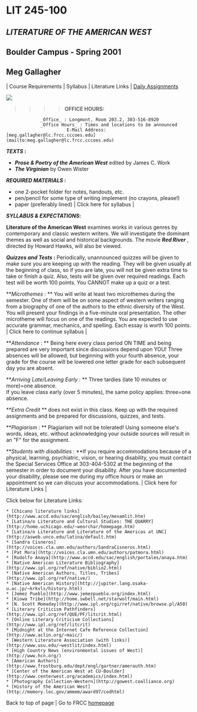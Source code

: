 #  LIT 245-100

##  **_LITERATURE OF THE AMERICAN WEST_**

##  Boulder Campus - Spring 2001

##  Meg Gallagher

| Course Requirements  | Syllabus  | Literature Links | [Daily
Assignments](dailyspring01west.html)

![](ArchesIII.jpg)

> > > > **OFFICE HOURS:**

                 _Office_ : Longmont, Room 203.2, 303-516-8920   
                 _Office Hours_ : Times and locations to be announced   
                           E-Mail Address: [meg.gallagher@lc.frcc.cccoes.edu](mailto:meg.gallagher@lc.frcc.cccoes.edu)

**_TEXTS_ :**

  * **_Prose & Poetry of the American West_** edited by James C. Work
  * **_The Virginian_** by Owen Wister

**_REQUIRED MATERIALS_ :**

  * one 2-pocket folder for notes, handouts, etc.
  * pen/pencil for some type of writing implement (no crayons, please!)
  * paper (preferably lined)
| Click here for syllabus |

**_SYLLABUS & EXPECTATIONS_:**

**Literature of the American West** examines works in various genres by
contemporary and classic western writers. We will investigate the dominant
themes as well as social and historical backgrounds. The movie **_Red River_**
, directed by Howard Hawks, will also be viewed.

**_Quizzes and Tests_ :**  Periodically, unannounced quizzes will be given to
make sure you are keeping up with the reading.  They will be given usually at
the beginning of class, so if you are late, you will not be given extra time
to take or finish a quiz. Also, tests will be given over required readings.
Each test will be worth 100 points.  You CANNOT make up a quiz or a test.

**_Microthemes_ : ** You will write at least two microthemes during the
semester. One of them will be on some aspect of western writers ranging from a
biography of one of the authors to the ethnic diversity of the West. You will
present your findings in a five-minute oral presentation.  The other
microtheme will focus on one of the readings. You are expected to use accurate
grammar, mechanics, and spelling.  Each essay is worth 100 points.  | Click
here to continue syllabus |

**_Attendance_ : ** Being here every class period ON TIME and being prepared
are very important since discussions depend upon YOU!  Three absences will be
allowed, but beginning with your fourth absence, your grade for the course
will be lowered one letter grade for each subsequent day you are absent.

**_Arriving Late/Leaving Early_ : ** Three tardies (late 10 minutes or
more)=one absence.  
If you leave class early (over 5 minutes), the same policy applies: three=one
absence.

**_Extra Credit_ ** does not exist in this class.  Keep up with the required
assignments and be prepared for discussions, quizzes, and tests.

**_Plagiarism_ : ** Plagiarism will not be tolerated!  Using someone else's
words, ideas, etc. without acknowledging your outside sources will result in
an "F" for the assignment.

**_Students with disabilities_ : **If you require accommodations because of a
physical, learning, psychiatric, vision, or hearing disability, you must
contact the Special Services Office at 303-404-5302 at the beginning of the
semester in order to document your disability. After you have documented your
disability, please see me during my office hours or make an appointment so we
can discuss your accommodations. | Click here for Literature Links |

  
  
  
  
  
  
  
  
  
  
  
  
  
  
  
  
  
  
  

Click below for Literature Links:

    * [Chicano literature links](http://www.accd.edu/sac/english/bailey/mexamlit.htm)
    * [Latina/o Literature and Cultural Studies: THE QUARRY](http://home.uchicago.edu/~weorchar/homepage.htm)
    * [Latina/o Literature and Literature of the Americas at UNC](http://asweb.unco.edu/latina/default.htm)
    * [Sandra Cisneros](http://voices.cla.umn.edu/authors/SandraCisneros.html)
    * [Pat Mora](http://voices.cla.umn.edu/authors/patmora.html)
    * [Rudolfo Anaya](http://www.accd.edu/sac/english/portales/anaya.htm)
    * [Native American Literature Bibliography](http://www.ipl.org/ref/native/biblio2.html)
    * [Native American Authors, Titles, Tribes](http://www.ipl.org/ref/native/)
    * [Native American History](http://jupiter.lang.osaka-u.ac.jp/~krkvls/history.html)
    * [Jemez Pueblo](http://www.jemezpueblo.org/index.html)
    * [Kiowa Tribe](http://home.swbell.net/starwolf/main.html)
    * [N. Scott Momaday](http://www.ipl.org/cgi/ref/native/browse.pl/A50)
    * [Literary Criticism Pathfinders](http://www.ipl.org/ref/QUE/PF/litcrit.html)
    * [Online Literary Criticism Collections](http://www.ipl.org/ref/litcrit)
    * [Midnight at the Internet Cafe Reference Collection](http://www.aclin.org/~maic/)
    * [Western Literature Association (with links)](http://www.usu.edu/~westlit/index.html)
    * [High Country News (environmental issues of West)](http://www.hcn.org/)
    * [American Authors](http://www.frostburg.edu/dept/engl/gartner/amerauth.htm)
    * [Center of the American West at CU-Boulder](http://www.centerwest.org/academics/index.html)
    * [Photography Collection-Western](http://gowest.coalliance.org)
    * [History of the American West](http://memory.loc.gov/ammem/award97/codhtml)

  Back to top of page   | Go to FRCC
[homepage](http://frcc.cc.co.us/lg/index.html)

  
  
  
  

